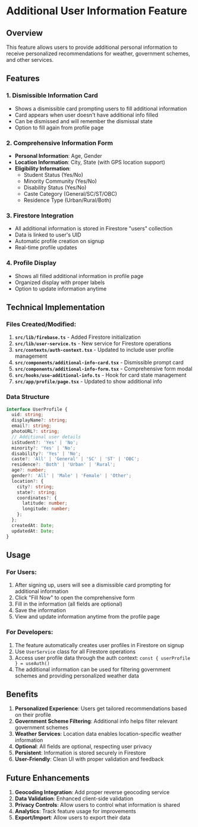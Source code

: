 # Additional User Information Feature

## Overview
This feature allows users to provide additional personal information to receive personalized recommendations for weather, government schemes, and other services.

## Features

### 1. Dismissible Information Card
- Shows a dismissible card prompting users to fill additional information
- Card appears when user doesn't have additional info filled
- Can be dismissed and will remember the dismissal state
- Option to fill again from profile page

### 2. Comprehensive Information Form
- **Personal Information**: Age, Gender
- **Location Information**: City, State (with GPS location support)
- **Eligibility Information**: 
  - Student Status (Yes/No)
  - Minority Community (Yes/No)
  - Disability Status (Yes/No)
  - Caste Category (General/SC/ST/OBC)
  - Residence Type (Urban/Rural/Both)

### 3. Firestore Integration
- All additional information is stored in Firestore "users" collection
- Data is linked to user's UID
- Automatic profile creation on signup
- Real-time profile updates

### 4. Profile Display
- Shows all filled additional information in profile page
- Organized display with proper labels
- Option to update information anytime

## Technical Implementation

### Files Created/Modified:

1. **`src/lib/firebase.ts`** - Added Firestore initialization
2. **`src/lib/user-service.ts`** - New service for Firestore operations
3. **`src/contexts/auth-context.tsx`** - Updated to include user profile management
4. **`src/components/additional-info-card.tsx`** - Dismissible prompt card
5. **`src/components/additional-info-form.tsx`** - Comprehensive form modal
6. **`src/hooks/use-additional-info.ts`** - Hook for card state management
7. **`src/app/profile/page.tsx`** - Updated to show additional info

### Data Structure

```typescript
interface UserProfile {
  uid: string;
  displayName?: string;
  email?: string;
  photoURL?: string;
  // Additional user details
  isStudent?: 'Yes' | 'No';
  minority?: 'Yes' | 'No';
  disability?: 'Yes' | 'No';
  caste?: 'All' | 'General' | 'SC' | 'ST' | 'OBC';
  residence?: 'Both' | 'Urban' | 'Rural';
  age?: number;
  gender?: 'All' | 'Male' | 'Female' | 'Other';
  location?: {
    city?: string;
    state?: string;
    coordinates?: {
      latitude: number;
      longitude: number;
    };
  };
  createdAt: Date;
  updatedAt: Date;
}
```

## Usage

### For Users:
1. After signing up, users will see a dismissible card prompting for additional information
2. Click "Fill Now" to open the comprehensive form
3. Fill in the information (all fields are optional)
4. Save the information
5. View and update information anytime from the profile page

### For Developers:
1. The feature automatically creates user profiles in Firestore on signup
2. Use `UserService` class for all Firestore operations
3. Access user profile data through the auth context: `const { userProfile } = useAuth()`
4. The additional information can be used for filtering government schemes and providing personalized weather data

## Benefits

1. **Personalized Experience**: Users get tailored recommendations based on their profile
2. **Government Scheme Filtering**: Additional info helps filter relevant government schemes
3. **Weather Services**: Location data enables location-specific weather information
4. **Optional**: All fields are optional, respecting user privacy
5. **Persistent**: Information is stored securely in Firestore
6. **User-Friendly**: Clean UI with proper validation and feedback

## Future Enhancements

1. **Geocoding Integration**: Add proper reverse geocoding service
2. **Data Validation**: Enhanced client-side validation
3. **Privacy Controls**: Allow users to control what information is shared
4. **Analytics**: Track feature usage for improvements
5. **Export/Import**: Allow users to export their data 